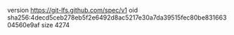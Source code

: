 version https://git-lfs.github.com/spec/v1
oid sha256:4decd5ceb278eb5f2e6492d8ac5217e30a7da39515fec80be83166304560e9af
size 4274
